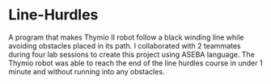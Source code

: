 # Line-Hurdles
A program that makes Thymio II robot follow a black winding line while avoiding obstacles placed in its path. I collaborated with 2 teammates during four lab sessions to create this project using ASEBA language. The Thymio robot was able to reach the end of the line hurdles course in under 1 minute and without running into any obstacles. 
